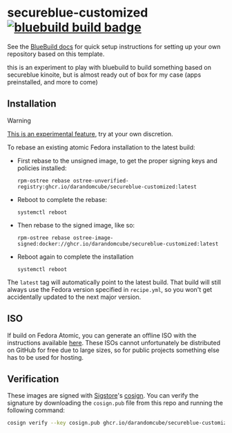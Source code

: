 # secureblue-customized &nbsp; [![bluebuild build badge](https://github.com/darandomcube/secureblue-customized/actions/workflows/build.yml/badge.svg)](https://github.com/darandomcube/secureblue-customized/actions/workflows/build.yml)

See the [BlueBuild docs](https://blue-build.org/how-to/setup/) for quick setup instructions for setting up your own repository based on this template.

this is an experiment to play with bluebuild to build something based on secureblue kinoite, but is almost ready out of box for my case (apps preinstalled, and more to come)

## Installation

> [!WARNING]  
> [This is an experimental feature](https://www.fedoraproject.org/wiki/Changes/OstreeNativeContainerStable), try at your own discretion.

To rebase an existing atomic Fedora installation to the latest build:

- First rebase to the unsigned image, to get the proper signing keys and policies installed:
  ```
  rpm-ostree rebase ostree-unverified-registry:ghcr.io/darandomcube/secureblue-customized:latest
  ```
- Reboot to complete the rebase:
  ```
  systemctl reboot
  ```
- Then rebase to the signed image, like so:
  ```
  rpm-ostree rebase ostree-image-signed:docker://ghcr.io/darandomcube/secureblue-customized:latest
  ```
- Reboot again to complete the installation
  ```
  systemctl reboot
  ```

The `latest` tag will automatically point to the latest build. That build will still always use the Fedora version specified in `recipe.yml`, so you won't get accidentally updated to the next major version.

## ISO

If build on Fedora Atomic, you can generate an offline ISO with the instructions available [here](https://blue-build.org/learn/universal-blue/#fresh-install-from-an-iso). These ISOs cannot unfortunately be distributed on GitHub for free due to large sizes, so for public projects something else has to be used for hosting.

## Verification

These images are signed with [Sigstore](https://www.sigstore.dev/)'s [cosign](https://github.com/sigstore/cosign). You can verify the signature by downloading the `cosign.pub` file from this repo and running the following command:

```bash
cosign verify --key cosign.pub ghcr.io/darandomcube/secureblue-customized
```
